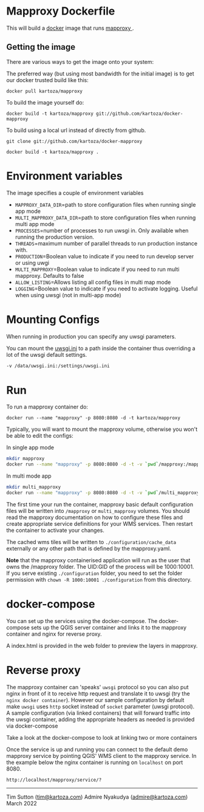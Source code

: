 # Mapproxy Dockerfile

This will build a [docker](http://www.docker.com/) image that runs [mapproxy
](http://mapproxy.org).

## Getting the image

There are various ways to get the image onto your system:


The preferred way (but using most bandwidth for the initial image) is to
get our docker trusted build like this:


```
docker pull kartoza/mapproxy
```

To build the image yourself do:

```
docker build -t kartoza/mapproxy git://github.com/kartoza/docker-mapproxy
```

To build  using a local url instead of directly from github.

```
git clone git://github.com/kartoza/docker-mapproxy
```

```
docker build -t kartoza/mapproxy .
```
# Environment variables
The image specifies a couple of environment variables

* `MAPPROXY_DATA_DIR`=path to store configuration files when running single
  app mode
* `MULTI_MAPPROXY_DATA_DIR`=path to store configuration files when running
  multi app mode
* `PROCESSES`=number of processes to run uwsgi in. Only available
  when running the production version.
* `THREADS`=maximum number of parallel threads to run production instance with. 
* `PRODUCTION`=Boolean value to indicate if you need to run develop server or using uwgi
* `MULTI_MAPPROXY`=Boolean value to indicate if you need to run multi mapproxy. Defaults to false
* `ALLOW_LISTING`=Allows listing all config files in multi map mode  
* `LOGGING`=Boolean value to indicate if you need to activate logging. Useful
when using uwsgi (not in multi-app mode)

# Mounting Configs

When running in production you can specify any uwsgi parameters.

You can mount the [uwsgi.ini](https://github.com/kartoza/docker-mapproxy/blob/master/uwsgi.ini) to
a path inside the container thus overriding a lot of the uwsgi default settings.

```bash
-v /data/uwsgi.ini:/settings/uwsgi.ini
```
    
# Run

To run a mapproxy container do:

```
docker run --name "mapproxy" -p 8080:8080 -d -t kartoza/mapproxy
```

Typically, you will want to mount the mapproxy volume, otherwise you won't be
able to edit the configs:

In single app mode
```bash
mkdir mapproxy
docker run --name "mapproxy" -p 8080:8080 -d -t -v `pwd`/mapproxy:/mapproxy kartoza/mapproxy
```

In multi mode app

```bash
mkdir multi_mapproxy
docker run --name "mapproxy" -p 8080:8080 -d -t -v `pwd`/multi_mapproxy:/multi_mapproxy kartoza/mapproxy
```

The first time your run the container, mapproxy basic default configuration
files will be written into `/mapproxy` or `multi_mapproxy` volumes. You should read the mapproxy documentation
on how to configure these files and create appropriate service definitions for 
your WMS services. Then restart the container to activate your changes.

The cached wms tiles will be written to ``./configuration/cache_data`` externally or any other path that is
defined by the mapproxy.yaml.

**Note** that the mapproxy containerised application will run as the user that
owns the /mapproxy folder. The UID:GID of the process will be 1000:10001. If you serve existing ``./configuration`` folder, you need to set the folder permission with `chown -R 1000:10001 ./configuration` from this directory.

# docker-compose
You can set up the services using the docker-compose. The docker-compose sets up the QGIS server 
container and links it to the mapproxy container and nginx for reverse proxy. 

A index.html is provided in the web folder to preview the layers in mapproxy.

# Reverse proxy

The mapproxy container can 'speaks' ``uwsgi`` protocol so you can also put nginx in front of it 
to receive http request and translate it to uwsgi
(try the ``nginx docker container``). However our sample configuration by default 
make `uwsgi` uses `http` socket instead of `socket` parameter (uwsgi protocol). A sample configuration (via linked
containers) that will forward traffic into the uwsgi container, adding the appropriate 
headers as needed is provided via docker-compose

Take a look at the docker-compose to look at linking two or more containers

Once the service is up and running you can connect to the default demo
mapproxy service by pointing QGIS' WMS client to the mapproxy service.
In the example below the nginx container is running on 
``localhost`` on port 8080.

```
http://localhost/mapproxy/service/?
```

-----------

Tim Sutton (tim@kartoza.com)
Admire Nyakudya (admire@kartoza.com)
March 2022
